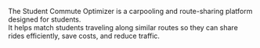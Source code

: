 The Student Commute Optimizer is a carpooling and route-sharing platform designed for students.  
It helps match students traveling along similar routes so they can share rides efficiently, save costs, and reduce traffic.

